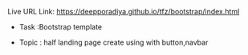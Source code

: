 Live URL Link: https://deepporadiya.github.io/tfz/bootstrap/index.html

- Task :Bootstrap template

- Topic : half landing page create using with button,navbar
